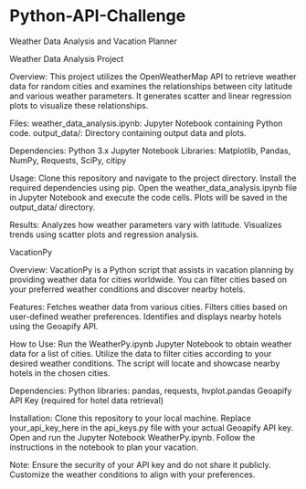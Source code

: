 # Python-API-Challenge

Weather Data Analysis and Vacation Planner

Weather Data Analysis Project

Overview:
This project utilizes the OpenWeatherMap API to retrieve weather data for random cities and examines the relationships between city latitude and various weather parameters. It generates scatter and linear regression plots to visualize these relationships.

Files:
weather_data_analysis.ipynb: Jupyter Notebook containing Python code.
output_data/: Directory containing output data and plots.

Dependencies:
Python 3.x
Jupyter Notebook
Libraries: Matplotlib, Pandas, NumPy, Requests, SciPy, citipy

Usage:
Clone this repository and navigate to the project directory.
Install the required dependencies using pip.
Open the weather_data_analysis.ipynb file in Jupyter Notebook and execute the code cells.
Plots will be saved in the output_data/ directory.

Results:
Analyzes how weather parameters vary with latitude.
Visualizes trends using scatter plots and regression analysis.

VacationPy

Overview:
VacationPy is a Python script that assists in vacation planning by providing weather data for cities worldwide. You can filter cities based on your preferred weather conditions and discover nearby hotels.

Features:
Fetches weather data from various cities.
Filters cities based on user-defined weather preferences.
Identifies and displays nearby hotels using the Geoapify API.

How to Use:
Run the WeatherPy.ipynb Jupyter Notebook to obtain weather data for a list of cities.
Utilize the data to filter cities according to your desired weather conditions.
The script will locate and showcase nearby hotels in the chosen cities.

Dependencies:
Python libraries: pandas, requests, hvplot.pandas
Geoapify API Key (required for hotel data retrieval)

Installation:
Clone this repository to your local machine.
Replace your_api_key_here in the api_keys.py file with your actual Geoapify API key.
Open and run the Jupyter Notebook WeatherPy.ipynb.
Follow the instructions in the notebook to plan your vacation.

Note:
Ensure the security of your API key and do not share it publicly.
Customize the weather conditions to align with your preferences.

